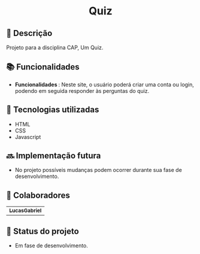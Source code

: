 <h1 align="center">Quiz</h1>

## :memo: Descrição
Projeto para a disciplina CAP, Um Quiz.

## :books: Funcionalidades
* <b>Funcionalidades </b>:  Neste site, o usuário poderá criar uma conta ou login, podendo em seguida responder às perguntas do quiz.


## :wrench: Tecnologias utilizadas
* HTML
* CSS
* Javascript

## :soon: Implementação futura
* No projeto possíveis mudanças podem ocorrer durante sua fase de desenvolvimento.

## :handshake: Colaboradores
<table>
  <tr>
    <td align="center">
      <a href="https://github.com/lukinhaxx">
        <sub>
          <b>LucasGabriel</b>
        </sub>
      </a>
    </td>
  </tr>
</table>

## :dart: Status do projeto
* Em fase de desenvolvimento.
